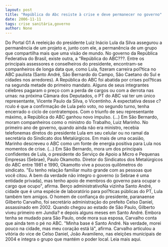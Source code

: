 ```yaml
---
layout: post
title: "República do Abc resiste à crise e deve permanecer no governo"
date: 2006-11-11
tags: crise sanitária,governo
author: None
---
```

Do Portal G1
A reeleição do presidente Luiz Inácio Lula da Silva assegurou a permanência de um projeto e, junto com ele, a permanência de um grupo que compartilha mais que uma visão de mundo. No governo da República Federativa do Brasil, existe outra, a “República do ABC???. Entre os principais assessores e conselheiros do presidente, encontram-se companheiros de longa data que, como Lula, fizeram carreira pol?tica no ABC paulista (Santo André, São Bernardo do Campo, São Caetano do Sul e cidades nos arredores).
A República do ABC foi abatida por crises pol?ticas na segunda metade do primeiro mandato. Alguns de seus integrantes célebres pagaram o preço com a perda de cargos ou com a derrota nas urnas: na próxima Câmara dos Deputados, o PT do ABC vai ter um único representante, Vicente Paulo da Silva, o Vicentinho.
A expectativa desse c?rculo é que a confirmação de Lula pelo voto, no segundo turno, tenha encerrado o ciclo de contratempos. Com o triunfo de seu representante máximo, a República do ABC ganhou novo impulso. 
(...) Em São Bernardo, moram companheiros como o ministro do Trabalho, Luiz Marinho. No primeiro ano de governo, quando ainda não era ministro, recebia telefonemas diretos do presidente Lula em seu celular ou no ramal da secretária do Sindicato dos Metalúrgicos. Em mais de uma ocasião, Marinho descreveu o ABC como um fonte de energia positiva para Lula nos momentos de crise. 
(...) Em São Bernardo, mora um dos principais confidentes de Lula, o presidente do Serviço de Apoio a Micro e Pequenas Empresas (Sebrae), Paulo Okamotto. Diretor do Sindicatos dos Metalúrgicos do ABC entre 1981 e 1990, Okamotto vive a poucos quilômetros do sindicato. \"Eu tenho relação familiar muito grande com as pessoas que você citou. A bem da verdade não integro o governo (o Sebrae é uma entidade privada), mas tenho apoio de membros do governo para ocupar o cargo que ocupo\", afirma.
Berço administrativoNa vizinha Santo André, cidade que é uma espécie de laboratório para pol?ticas públicas do PT, Lula também tem amigos. 
O homem de confiança do presidente, paranaense Gilberto Carvalho, foi secretário administração do prefeito Celso Daniel, assassinado em 2002. Quando chegou ao estado de São Paulo, Gilberto viveu primeiro em Jundia? e depois alguns meses
 em Santo André. Embora tenha se mudado para São Paulo, onde mora sua esposa, Carvalho conta que ainda tem o pé no ABC. \"Minha base é Santo André. Na verdade, morei pouco na cidade, mas meu coração está lá\", afirma. Carvalho articulou a vitória do vice de Celso Daniel, João Avamileno, nas eleições municipais de 2004 e integra o grupo que mantém o poder local.
Leia mais aqui. 